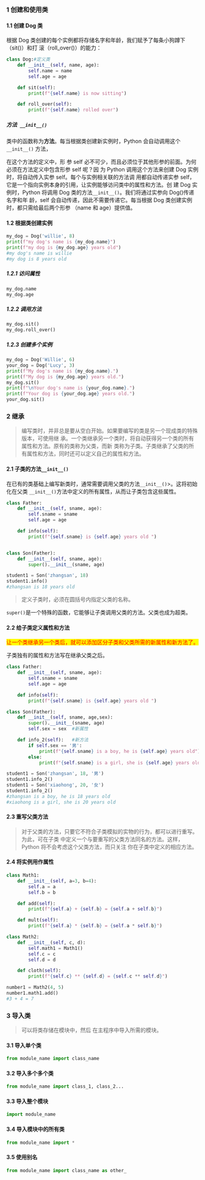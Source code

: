 ### 1 创建和使用类

#### 1.1 创建 Dog 类

根据 Dog 类创建的每个实例都将存储名字和年龄，我们赋予了每条小狗蹲下（sit()）和打 滚（roll_over()）的能力：

```python
class Dog:#定义类
    def __init__(self, name, age):
        self.name = name
        self.age = age

    def sit(self):
        print(f"{self.name} is now sitting")

    def roll_over(self):
        print(f"{self.name} rolled over")
```

##### 方法` __init__()`

类中的函数称为**方法**。每当根据类创建新实例时，Python 会自动调用这个 `__init__()` 方法，

在这个方法的定义中，形 参 self 必不可少，而且必须位于其他形参的前面。为何必须在方法定义中包含形参 self 呢？因 为 Python 调用这个方法来创建 Dog 实例时，将自动传入实参 self。每个与实例相关联的方法调 用都自动传递实参 self，它是一个指向实例本身的引用，让实例能够访问类中的属性和方法。创 建 Dog 实例时，Python 将调用 Dog 类的方法`__init__()`。我们将通过实参向 Dog()传递名字和年 龄，self 会自动传递，因此不需要传递它。每当根据 Dog 类创建实例时，都只需给最后两个形参 （name 和 age）提供值。

#### 1.2 根据类创建实例

```python
my_dog = Dog('willie', 8)
print(f"my dog's name is {my_dog.name}")
print(f"my dog is {my_dog.age} years old")
#my dog's name is willie
#my dog is 8 years old
```

##### 1.2.1 访问属性

```python
my_dog.name
my_dog.age
```

##### 1.2.2 调用方法

```python
my_dog.sit()
my_dog.roll_over()
```

##### 1.2.3 创建多个实例

```python
my_dog = Dog('Willie', 6)
your_dog = Dog('Lucy', 3)
print(f"My dog's name is {my_dog.name}.")
print(f"My dog is {my_dog.age} years old.")
my_dog.sit()
print(f"\nYour dog's name is {your_dog.name}.")
print(f"Your dog is {your_dog.age} years old.")
your_dog.sit() 
```

### 2 继承

> 编写类时，并非总是要从空白开始。如果要编写的类是另一个现成类的特殊版本，可使用继 承。一个类继承另一个类时，将自动获得另一个类的所有属性和方法。原有的类称为父类，而新 类称为子类。子类继承了父类的所有属性和方法，同时还可以定义自己的属性和方法。

 #### 2.1 子类的方法`__init__()`

在已有的类基础上编写新类时，通常需要调用父类的方法`__init__()`>。这将初始化在父类 `__init__()`方法中定义的所有属性，从而让子类包含这些属性。

```python
class Father:
    def __init__(self, sname, age):
        self.sname = sname
        self.age = age

    def info(self):
        print(f"{self.sname} is {self.age} years old ")


class Son(Father):
    def __init__(self, sname, age):
        super().__init__(sname, age)

student1 = Son('zhangsan', 18)
student1.info()
#zhangsan is 18 years old 
```

> 定义子类时，必须在圆括号内指定父类的名称。

`super()`是一个特殊的函数，它能够让子类调用父类的方法。父类也成为超类。

#### 2.2 给子类定义属性和方法

<span style="background-color:yellow;color:red;">让一个类继承另一个类后，就可以添加区分子类和父类所需的新属性和新方法了。</span>

子类独有的属性和方法写在继承父类之后。

```python
class Father:
    def __init__(self, sname, age):
        self.sname = sname
        self.age = age

    def info(self):
        print(f"{self.sname} is {self.age} years old ")

class Son(Father):
    def __init__(self, sname, age,sex):
        super().__init__(sname, age)
        self.sex = sex  #新属性

    def info_2(self):   #新方法
        if self.sex == '男':
            print(f"{self.sname} is a boy, he is {self.age} years old")
        else:
            print(f"{self.sname} is a girl, she is {self.age} years old")

student1 = Son('zhangsan', 18, '男')
student1.info_2()
student1 = Son('xiaohong', 20, '女')
student1.info_2()
#zhangsan is a boy, he is 18 years old
#xiaohong is a girl, she is 20 years old
```

#### 2.3 重写父类方法

> 对于父类的方法，只要它不符合子类模拟的实物的行为，都可以进行重写。为此，可在子类 中定义一个与要重写的父类方法同名的方法。这样，Python 将不会考虑这个父类方法，而只关注 你在子类中定义的相应方法。

#### 2.4 将实例用作属性

```python
class Math1:
    def __init__(self, a=3, b=4):
        self.a = a
        self.b = b

    def add(self):
        print(f"{self.a} + {self.b} = {self.a + self.b}")

    def mult(self):
        print(f"{self.a} * {self.b} = {self.a * self.b}")

class Math2:
    def __init__(self, c, d):
        self.math1 = Math1()
        self.c = c
        self.d = d

    def cloth(self):
        print(f"{self.c} ** {self.d} = {self.c ** self.d}")

number1 = Math2(4, 5)
number1.math1.add()
#3 + 4 = 7
```

### 3 导入类

> 可以将类存储在模块中，然后 在主程序中导入所需的模块。

#### 3.1 导入单个类

```python
from module_name import class_name
```

#### 3.2 导入多个多个类

```python
from module_name import class_1, class_2...
```

#### 3.3 导入整个模块

```python
import module_name
```

#### 3.4 导入模块中的所有类

```python
from module_name import *
```

#### 3.5 使用别名

```python
from module_name import class_name as other_
```

